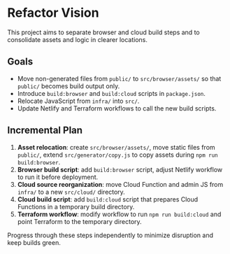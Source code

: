# Refactor Vision

This project aims to separate browser and cloud build steps and to consolidate assets and logic in clearer locations.

## Goals
- Move non-generated files from `public/` to `src/browser/assets/` so that `public/` becomes build output only.
- Introduce `build:browser` and `build:cloud` scripts in `package.json`.
- Relocate JavaScript from `infra/` into `src/`.
- Update Netlify and Terraform workflows to call the new build scripts.

## Incremental Plan
1. **Asset relocation**: create `src/browser/assets/`, move static files from `public/`, extend `src/generator/copy.js` to copy assets during `npm run build:browser`.
2. **Browser build script**: add `build:browser` script, adjust Netlify workflow to run it before deployment.
3. **Cloud source reorganization**: move Cloud Function and admin JS from `infra/` to a new `src/cloud/` directory.
4. **Cloud build script**: add `build:cloud` script that prepares Cloud Functions in a temporary build directory.
5. **Terraform workflow**: modify workflow to run `npm run build:cloud` and point Terraform to the temporary directory.

Progress through these steps independently to minimize disruption and keep builds green.
